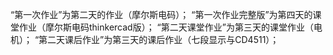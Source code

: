 “第一次作业”为第二天的作业（摩尔斯电码）；
“第一次作业完整版”为第四天的课堂作业（摩尔斯电码thinkercad版）；
“第二天课堂作业”为第三天的课堂作业（电机）；
“第二天课后作业”为第三天的课后作业（七段显示与CD4511）；
